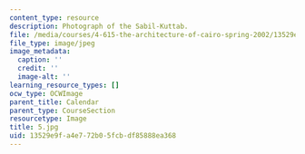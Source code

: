 ```yaml
---
content_type: resource
description: Photograph of the Sabil-Kuttab.
file: /media/courses/4-615-the-architecture-of-cairo-spring-2002/13529e9fa4e772b05fcbdf85888ea368_5.jpg
file_type: image/jpeg
image_metadata:
  caption: ''
  credit: ''
  image-alt: ''
learning_resource_types: []
ocw_type: OCWImage
parent_title: Calendar
parent_type: CourseSection
resourcetype: Image
title: 5.jpg
uid: 13529e9f-a4e7-72b0-5fcb-df85888ea368
---
```

